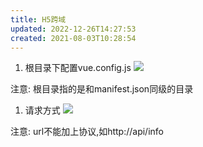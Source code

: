```yaml
---
title: H5跨域
updated: 2022-12-26T14:27:53
created: 2021-08-03T10:28:54
---
```


1.  根目录下配置vue.config.js
![](C:\Users\hvgub\AppData\Local\Temp\第一笔记本\pandoc/media/image1.png)

注意: 根目录指的是和manifest.json同级的目录

1.  请求方式
![](C:\Users\hvgub\AppData\Local\Temp\第一笔记本\pandoc/media/image2.png)

注意: url不能加上协议,如http://api/info
